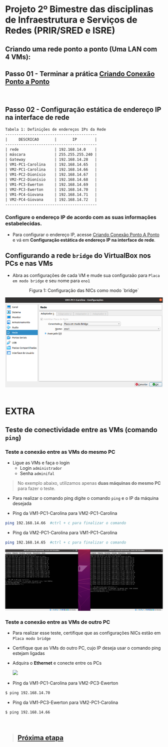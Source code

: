 # Projeto 2º Bimestre das disciplinas de Infraestrutura e Serviços de Redes (PRIR/SRED e ISRE)

## Criando uma rede ponto a ponto (Uma LAN com 4 VMs):


  ## Passo 01 - Terminar a prática <a href='https://github.com/diozenio/914-2022-grupo-5/blob/main/Roteiro/Etapa%2002%20-%20CriandoConex%C3%A3oPontoAPonto.md'>Criando Conexão Ponto a Ponto</a>

<br>

  ## Passo 02 - Configuração estática de endereço IP na interface de rede 
```
Tabela 1: Definições de endereços IPs da Rede 
-----------------------------------------
|     DESCRICAO       |       IP        |
-----------------------------------------
| rede                | 192.168.14.0    |
| máscara             | 255.255.255.240 |
| Gateway             | 192.168.14.28   |
| VM1-PC1-Carolina    | 192.168.14.65   | 
| VM2-PC1-Carolina    | 192.168.14.66   |
| VM1-PC2-Dionísio    | 192.168.14.67   |
| VM2-PC2-Dionísio    | 192.168.14.68   |
| VM1-PC3-Ewerton     | 192.168.14.69   |
| VM2-PC3-Ewerton     | 192.168.14.70   |
| VM1-PC4-Giovana     | 192.168.14.71   |
| VM2-PC4-Giovana     | 192.168.14.72   |
-----------------------------------------
```
### Configure o endereço IP de acordo com as suas informações estabelecidas. 
  * Para configurar o endereço IP, acesse <a href='https://github.com/diozenio/914-2022-grupo-5/blob/main/Roteiro/Etapa%2002%20-%20CriandoConex%C3%A3oPontoAPonto.md'>Criando Conexão Ponto A Ponto</a> e vá em **Configuração estática de endereço IP na interface de rede**.

## Configurando a rede `bridge` do VirtualBox nos PCs e nas VMs
  * Abra as configurações de cada VM e mude sua configuraão para `Placa em modo bridge` e seu nome para `eno1`

<div align="center">
  <p>Figura 1: Configuração das NICs como modo `bridge`</p>
  <img src='../Imagens/placa modo bridge.png'>
  <br><br>
</div>

# **EXTRA**

## Teste de conectividade entre as VMs (comando `ping`)
  ### Teste a conexão entre as VMs do mesmo PC
  * Ligue as VMs e faça o login
    * Login `administrador`
    * Senha `adminifal`
      
  > No exemplo abaixo, utilizamos apenas **duas máquinas do mesmo PC** para fazer o teste.
    
  * Para realizar o  comando ping digite o comando `ping` e o IP da máquina desejada
 
  * Ping da VM1-PC1-Carolina para VM2-PC1-Carolina
  ```bash
  ping 192.168.14.66  #ctrl + c para finalizar o comando
  ```
  * Ping da VM2-PC1-Carolina para VM1-PC1-Carolina
  ```bash
  ping 192.168.14.65  #ctrl + c para finalizar o comando
  ```
  <img src='../Imagens/Captura de tela de 2022-08-09 11-16-04.png'>
  
 
  ### Teste a conexão entre as VMs de outro PC
  * Para realizar esse teste, certifique que as configurações NICs estão em `Placa modo bridge`
  * Certifique que as VMs do outro PC, cujo IP deseja usar o comando ping estejam ligadas
  * Adquira o **Ethernet** e conecte entre os PCs

    <img src='../Imagens/IMG_0130.png'>
    
    <br>

  * Ping da VM1-PC1-Carolina para VM2-PC3-Ewerton
 
  ```bash
  $ ping 192.168.14.70
  ```
  
  * Ping da VM1-PC3-Ewerton para VM2-PC1-Carolina
  
  ```bash
  $ ping 192.168.14.66
  ```
  

  <br>
	
 > ## <a href="./Etapa 04 - AcessoRemoto.md">Próxima etapa<a/>   
